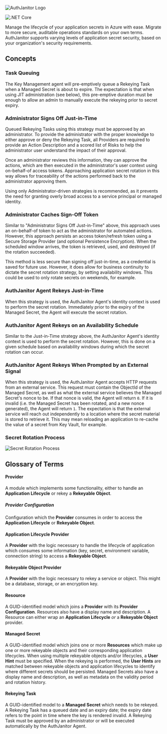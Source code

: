 ![AuthJanitor Logo](../master/docs/assets/img/AJLogoDark.png?raw=true)

![.NET Core](https://github.com/anthturner/AuthJanitor/workflows/.NET%20Core/badge.svg?branch=master)

Manage the lifecycle of your application secrets in Azure with ease. Migrate to more secure, auditable operations standards on your own terms. AuthJanitor supports varying levels of application secret security, based on your organization's security requirements.

## Concepts
### Task Queuing
The Key Management agent will pre-emptively queue a Rekeying Task when a Managed Secret is about to expire. The expectation
is that when using JIT administration (see below), this pre-emptive duration must be enough to allow an admin to manually
execute the rekeying prior to secret expiry.

### Administrator Signs Off Just-in-Time
Queued Rekeying Tasks using this strategy must be approved by an administrator. To provide the administrator with the proper knowledge to either approve or deny the Rekeying Task, all Providers are required to provide an Action Description and a scored list of Risks to help the administrator user understand the impact of their approval.

Once an administrator reviews this information, they can approve the actions, which are then executed in the administrator's user context using on-behalf-of access tokens. Approaching application secret rotation in this way allows for traceability of the actions performed back to the administrator approving them.

Using only Administrator-driven strategies is recommended, as it prevents the need for granting overly broad access to a service principal or managed identity.

### Administrator Caches Sign-Off Token
Similar to "Administrator Signs Off Just-in-Time" above, this approach uses an on-behalf-of token to act as the administrator for automated actions. However, this approach persists an access token/refresh token using a Secure Storage Provider (and optional Persistence Encryption). When the scheduled window arrives, the token is retrieved, used, and destroyed (if the rotation succeeded).

This method is less secure than signing off just-in-time, as a credential is saved for future use. However, it does allow for business continuity to dictate the secret rotation strategy, by setting availability windows. This could be used to only rotate secrets on weekends, for example.

### AuthJanitor Agent Rekeys Just-in-Time
When this strategy is used, the AuthJanitor Agent's identity context is used to perform the secret rotation. Immediately prior to the expiry of the Managed Secret, the Agent will execute the secret rotation.

### AuthJanitor Agent Rekeys on an Availability Schedule
Similar to the Just-in-Time strategy above, the AuthJanitor Agent's identity context is used to perform the secret rotation. However, this is done on a given schedule based on availability windows during which the secret rotation can occur.

### AuthJanitor Agent Rekeys When Prompted by an External Signal
When this strategy is used, the AuthJanitor Agent accepts HTTP requests from an external service. This request must contain the ObjectId of the Managed Secret, as well as what the external service believes the Managed Secret's nonce to be. If that nonce is valid, the Agent will return `0`. If it is invalid (i.e. the Managed Secret has been rotated, and a new nonce generated), the Agent will return `1`. The expectation is that the external service will reach out independently to a location where the secret material is stored to retrieve it. This may mean reloading an application to re-cache the value of a secret from Key Vault, for example.

### Secret Rotation Process
![Secret Rotation Process](../master/docs/assets/img/SecretRotationWorkflow.png?raw=true)

## Glossary of Terms
#### Provider
A module which implements some functionality, either to handle an **Application Lifecycle** or rekey a **Rekeyable Object**.

##### Provider Configuration
Configuration which the **Provider** consumes in order to access the **Application Lifecycle** or **Rekeyable Object**.

#### Application Lifecycle Provider
A **Provider** with the logic necessary to handle the lifecycle of application which consumes some information (key, secret, environment variable, connection string) to access a **Rekeyable Object**.

#### Rekeyable Object Provider
A **Provider** with the logic necessary to rekey a service or object. This might be a database, storage, or an encryption key.

#### Resource
A GUID-identified model which joins a **Provider** with its **Provider Configuration**. Resources also have a display name and description. A Resource can either wrap an **Application Lifecycle** _or_ a **Rekeyable Object** provider.

#### Managed Secret
A GUID-identified model which joins one or more **Resources** which make up one or more rekeyable objects and their corresponding application lifecycles. When using multiple rekeyable objects and/or lifecycles, a **User Hint** must be specified. When the rekeying is performed, the **User Hints** are matched between rekeyable objects and application lifecycles to identify where different secrets should be persisted. Managed Secrets also have a display name and description, as well as metadata on the validity period and rotation history.

#### Rekeying Task
A GUID-identified model to a **Managed Secret** which needs to be rekeyed. A Rekeying Task has a queued date and an expiry date; the
expiry date refers to the point in time where the key is rendered invalid. A Rekeying Task must be approved by an administrator or will be executed automatically by the AuthJanitor Agent.
